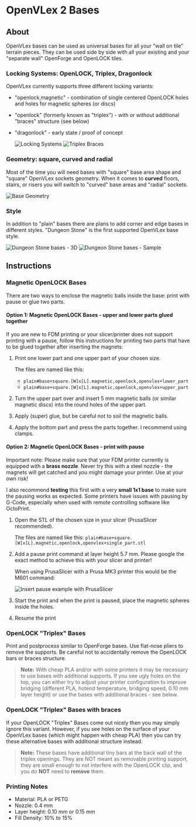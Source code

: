 # OpenVLex 2 Bases



## About

OpenVLex bases can be used as universal bases for all your "wall on tile" terrain pieces. They can be used side by side with all your existing and your "separate wall" OpenForge and OpenLOCK tiles.


### Locking Systems: OpenLOCK, Triplex, Dragonlock

OpenVLex currently supports three different locking variants:

- "openlock,magnetic" - combination of single centered OpenLOCK holes and holes for magnetic spheres (or discs)
- "openlock" (formerly known as "triplex") - with or without additional "braces" structure (see below)
- "dragonlock" - early state / proof of concept

   ![Locking Systems](plain/img/lock-systems.png)
   ![Triplex Braces](plain/img/triplex-braces.png)

### Geometry: square, curved and radial

Most of the time you will need bases with "square" base area shape and "square" OpenVLex sockets geometry. When it comes to **curved** floors, stairs, or risers you will switch to "curved" base areas and "radial" sockets.

   ![Base Geometry](plain/img/base-geometry.png)
   
### Style

In addition to "plain" bases there are plans to add corner and edge bases in different styles. "Dungeon Stone" is the first supported OpenVLex base style.

   ![Dungeon Stone bases - 3D](dungeon_stone/img/img002.png)
   ![Dungeon Stone bases - Sample](dungeon_stone/img/img001.jpg)

## Instructions


### Magnetic OpenLOCK Bases

There are two ways to enclose the magnetic balls inside the base: print with pause or glue two parts.

#### Option 1: Magnetic OpenLOCK Bases - upper and lower parts glued together

If you are new to FDM printing or your slicer/printer does not support printing with a pause, follow this instructions for printing two parts that have to be glued together after inserting the magnets:

1. Print one lower part and one upper part of your chosen size.

   The files are named like this:
   - <code>plain#base+square.[W]x[L].magnetic,openlock,openvlex+lower_part</code>
   - <code>plain#base+square.[W]x[L].magnetic,openlock,openvlex+upper_part</code>

2. Turn the upper part over and insert 5 mm magnetic balls (or similar magnetic discs) into the round holes of the upper part.

3. Apply (super) glue, but be careful not to soil the magnetic balls.

4. Apply the bottom part and press the parts together. I recommend using clamps.


#### Option 2: Magnetic OpenLOCK Bases - print with pause

Important note: Please make sure that your FDM printer currently is equipped with a **brass nozzle**. Never try this with a steel nozzle - the magnets will get catched and you might damage your printer. Use at your own risk!

I also recommend **testing** this first with a very **small 1x1 base** to make sure the pausing works as expected. Some printers have issues with pausing by G-Code, especially when used with remote controlling software like OctoPrint.

1. Open the STL of the chosen size in your slicer (PrusaSlicer recommended).
   
   The files are named like this: <code>plain#base+square.[W]x[L].magnetic,openlock,openvlex+single_part.stl</code>
   
2. Add a pause print command at layer height 5.7 mm. Please google the exact method to achieve this with your slicer and printer!

   When using PrusaSlicer with a Prusa MK3 printer this would be the M601 command:

   ![Insert pause example with PrusaSlicer](plain/img/pause-print.png)

3. Start the print and when the print is paused, place the magnetic spheres inside the holes.
4. Resume the print

### OpenLOCK "Triplex" Bases

Print and postprocess similar to OpenForge bases.
Use flat-nose pliers to remove the supports. Be careful not to accidentally remove the OpenLOCK bars or braces structure.

> **Note:** With cheap PLA and/or with some printers it may be necessary to use bases with additional supports. If you see ugly holes on the top, you can either try to adjust your printer configuration to improve bridging (different PLA, hotend temperature, bridging speed, 0.10 mm layer height) or use the bases with additional braces - see below.


### OpenLOCK "Triplex" Bases with braces

If your OpenLOCK "Triplex" Bases come out nicely then you may simply ignore this variant. However, if you see holes on the surface of your OpenVLex bases (which might happen with cheap PLA) then you can try these alternative bases with additional structure instead.

> **Note:** These bases have additional tiny bars at the back wall of the triplex openings. They are NOT meant as removable
> printing support, they are small enough to not interfere with the OpenLOCK clip, and you do **NOT** need to **remove** them.


### Printing Notes

- Material: PLA or PETG
- Nozzle: 0.4 mm
- Layer height: 0.10 mm or 0.15 mm
- Fill Density: 10% to 15%

